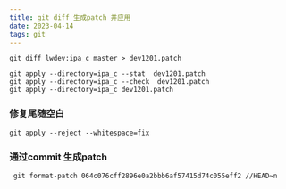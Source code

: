 ```yaml
---
title: git diff 生成patch 并应用
date: 2023-04-14  
tags: git
---
```


```Shell
git diff lwdev:ipa_c master > dev1201.patch

git apply --directory=ipa_c --stat  dev1201.patch
git apply --directory=ipa_c --check  dev1201.patch
git apply --directory=ipa_c dev1201.patch
```

###  修复尾随空白

``` Shell
git apply --reject --whitespace=fix 
```

### 通过commit 生成patch

``` Shell
 git format-patch 064c076cff2896e0a2bbb6af57415d74c055eff2 //HEAD~n
```